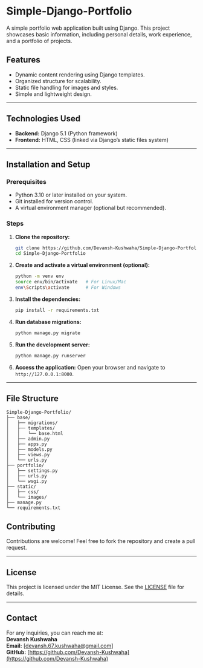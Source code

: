 # Simple-Django-Portfolio

A simple portfolio web application built using Django. This project showcases basic information, including personal details, work experience, and a portfolio of projects. 

## Features
- Dynamic content rendering using Django templates.
- Organized structure for scalability.
- Static file handling for images and styles.
- Simple and lightweight design.

---

## Technologies Used
- **Backend:** Django 5.1 (Python framework)
- **Frontend:** HTML, CSS (linked via Django’s static files system)

---

## Installation and Setup

### Prerequisites
- Python 3.10 or later installed on your system.
- Git installed for version control.
- A virtual environment manager (optional but recommended).

### Steps
1. **Clone the repository:**
   ```bash
   git clone https://github.com/Devansh-Kushwaha/Simple-Django-Portfolio.git
   cd Simple-Django-Portfolio
   ```

2. **Create and activate a virtual environment (optional):**
   ```bash
   python -m venv env
   source env/bin/activate   # For Linux/Mac
   env\Scripts\activate      # For Windows
   ```

3. **Install the dependencies:**
   ```bash
   pip install -r requirements.txt
   ```

4. **Run database migrations:**
   ```bash
   python manage.py migrate
   ```

5. **Run the development server:**
   ```bash
   python manage.py runserver
   ```

6. **Access the application:**
   Open your browser and navigate to `http://127.0.0.1:8000`.

---

## File Structure
```
Simple-Django-Portfolio/
├── base/
│   ├── migrations/
│   ├── templates/
│   │   └── base.html
│   ├── admin.py
│   ├── apps.py
│   ├── models.py
│   ├── views.py
│   └── urls.py
├── portfolio/
│   ├── settings.py
│   ├── urls.py
│   └── wsgi.py
├── static/
│   ├── css/
│   └── images/
├── manage.py
└── requirements.txt
```

## Contributing
Contributions are welcome! Feel free to fork the repository and create a pull request.

---

## License
This project is licensed under the MIT License. See the [LICENSE](LICENSE) file for details.

---

## Contact
For any inquiries, you can reach me at:  
**Devansh Kushwaha**  
**Email:** [devansh.67.kushwaha@gmail.com]  
**GitHub:** [https://github.com/Devansh-Kushwaha](https://github.com/Devansh-Kushwaha)
